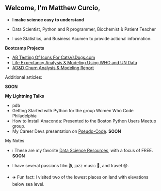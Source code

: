 ## Welcome, I'm Matthew Curcio, 

- **I make science easy to understand** 

- Data Scientist, Python and R programmer, Biochemist & Patient Teacher

- I use Statistics, and Business Acumen to provide actional information.

**Bootcamp Projects**

- [AB Testing Of Icons For CatsVsDogs.com](https://github.com/mcc-us/AB_Testing)
- [Life Expectancy Analysis & Modeling Using WHO and UN Data](https://github.com/mcc-us/Life_Expectancy_Analysis_Modeling)
- [AD&D Churn Analysis & Modeling Report](https://github.com/mcc-us/Churn_Testing)

Additional articles:

**SOON**

**My Lightning Talks**

- pdb 
- Getting Started with Python for the group Women Who Code Philadelphia
- How to Install Anaconda: Presented to the Boston Python Users Meetup group.
- My Career Devs presentation on [Pseudo-Code](). **SOON**


My Notes 

- :information_source: These are my favorite [Data Science Resources](), with a focus of FREE. **SOON**

- I have several passions film :clapper:, jazz music :saxophone:, and travel :sunglasses:.

- :airplane: Fun fact: I visited two of the lowest places on land with elevations below sea level.

